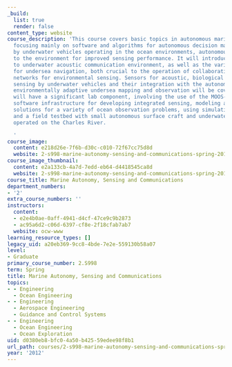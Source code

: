 ```yaml
---
_build:
  list: true
  render: false
content_type: website
course_description: 'This course covers basic topics in autonomous marine vehicles,
  focusing mainly on software and algorithms for autonomous decision making (autonomy)
  by underwater vehicles operating in the ocean environments, autonomously adapting
  to the environment for improved sensing performance. It will introduce students
  to underwater acoustic communication environment, as well as the various options
  for undersea navigation, both crucial to the operation of collaborative undersea
  networks for environmental sensing. Sensors for acoustic, biological and chemical
  sensing by underwater vehicles and their integration with the autonomy system for
  environmentally adaptive undersea mapping and observation will be covered. The subject
  will have a significant lab component, involving the use of the MOOS-IvP autonomy
  software infrastructure for developing integrated sensing, modeling and control
  solutions for a variety of ocean observation problems, using simulation environments
  and a field testbed with small autonomous surface craft and underwater vehicles
  operated on the Charles River.

  '
course_image:
  content: e218d26e-7f6b-d30c-c010-72f67cc75d8d
  website: 2-s998-marine-autonomy-sensing-and-communications-spring-2012
course_image_thumbnail:
  content: e2a133cb-4a7d-7edd-eb64-d4418545ca8d
  website: 2-s998-marine-autonomy-sensing-and-communications-spring-2012
course_title: Marine Autonomy, Sensing and Communications
department_numbers:
- '2'
extra_course_numbers: ''
instructors:
  content:
  - e2e4b0ae-0aff-4941-d4cf-47ce9c9b2873
  - ac95a6d2-c06d-6397-cf8e-2f18cfab7ab7
  website: ocw-www
learning_resource_types: []
legacy_uid: a20eb369-9cc8-4bde-7e2e-559130b58a07
level:
- Graduate
primary_course_number: 2.S998
term: Spring
title: Marine Autonomy, Sensing and Communications
topics:
- - Engineering
  - Ocean Engineering
- - Engineering
  - Aerospace Engineering
  - Guidance and Control Systems
- - Engineering
  - Ocean Engineering
  - Ocean Exploration
uid: d0380eb8-bfc0-4a50-b425-59edee98f8b1
url_path: courses/2-s998-marine-autonomy-sensing-and-communications-spring-2012
year: '2012'
---
```

